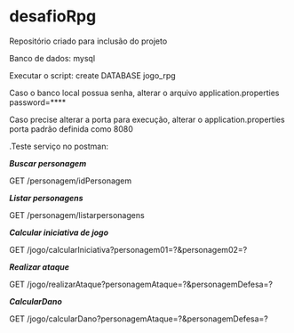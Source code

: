 # desafioRpg
Repositório criado para inclusão do projeto

Banco de dados: mysql

Executar o script: create DATABASE jogo_rpg

Caso o banco local possua senha, alterar o arquivo application.properties
password=****

Caso precise alterar a porta para execução, alterar o application.properties
porta padrão definida como 8080


.Teste serviço no postman:

**_Buscar personagem_**

GET /personagem/idPersonagem

**_Listar personagens_**

GET /personagem/listarpersonagens

**_Calcular iniciativa de jogo_**

GET /jogo/calcularIniciativa?personagem01=?&personagem02=?

**_Realizar ataque_**

GET /jogo/realizarAtaque?personagemAtaque=?&personagemDefesa=?

**_CalcularDano_**

GET /jogo/calcularDano?personagemAtaque=?&personagemDefesa=?
